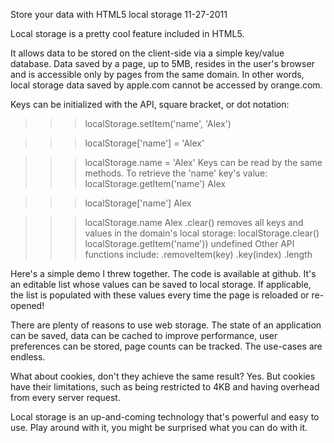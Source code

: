 Store your data with HTML5 local storage
11-27-2011    

Local storage is a pretty cool feature included in HTML5.

It allows data to be stored on the client-side via a simple key/value database. Data saved by a page, up to 5MB, resides in the user's browser and is accessible only by pages from the same domain. In other words, local storage data saved by apple.com cannot be accessed by orange.com.

Keys can be initialized with the API, square bracket, or dot notation:
>>> localStorage.setItem('name', 'Alex')

>>> localStorage['name'] = 'Alex'

>>> localStorage.name = 'Alex'
Keys can be read by the same methods. To retrieve the 'name' key's value:
>>> localStorage.getItem('name')
>>> Alex

>>> localStorage['name']
>>> Alex

>>> localStorage.name
>>> Alex
.clear() removes all keys and values in the domain's local storage:
>>> localStorage.clear()
>>> localStorage.getItem('name'))
>>> undefined
Other API functions include:
.removeItem(key)
.key(index)
.length

Here's a simple demo I threw together. The code is available at github. It's an editable list whose values can be saved to local storage. If applicable, the list is populated with these values every time the page is reloaded or re-opened!

There are plenty of reasons to use web storage. The state of an application can be saved, data can be cached to improve performance, user preferences can be stored, page counts can be tracked. The use-cases are endless.

What about cookies, don't they achieve the same result? Yes. But cookies have their limitations, such as being restricted to 4KB and having overhead from every server request.

Local storage is an up-and-coming technology that's powerful and easy to use. Play around with it, you might be surprised what you can do with it.
